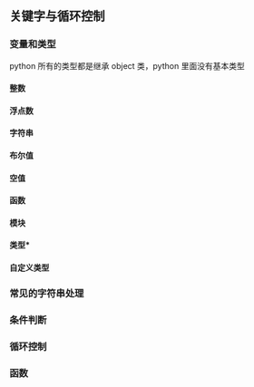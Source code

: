 ## 关键字与循环控制
### 变量和类型
python 所有的类型都是继承 object 类，python 里面没有基本类型
#### 整数
#### 浮点数
#### 字符串
#### 布尔值
#### 空值
#### 函数
#### 模块
#### 类型*
#### 自定义类型
### 常见的字符串处理
### 条件判断
### 循环控制
### 函数